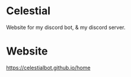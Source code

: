 # Celestial

Website for my discord bot, & my discord server.


# Website

https://celestialbot.github.io/home

